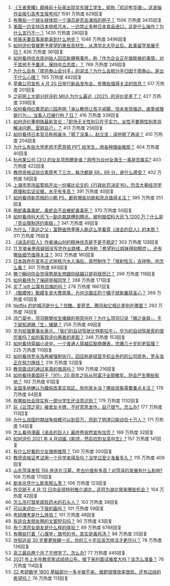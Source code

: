 1. [《王者荣耀》巅峰前十玩家出现华东理工学生，昵称「欢迎考华理」，这波操作会吸引高考生报考吗?](https://www.zhihu.com/question/454324463) 1591 万热度 629回复
1. [有哪些一个镜头就体现一个演员是否会演戏的例子？](https://www.zhihu.com/question/269939406) 1506 万热度 3435回复
1. [美国一边支持日本排核污水，一边禁止多种日本食品进口，这是什么操作？为什么言行不一？](https://www.zhihu.com/question/454586987) 1430 万热度 280回复
1. [贫贱夫妻百事哀能哀到什么地步？](https://www.zhihu.com/question/363473759) 1046 万热度 3496回复
1. [如何评价曾被寄予厚望的某些高材生，从清华北大毕业后，赴美留学发展不归？](https://www.zhihu.com/question/447200718) 826 万热度 361回复
1. [如何看待优衣库创始人回应新疆棉事件，称「作为企业正在做能做的事情，对于其他不予置评，保持中立态度」？](https://www.zhihu.com/question/454602307) 769 万热度 249回复
1. [为什么会有「爬完泰山会分手」的说法？为什么会把分手归因于爬泰山，是出于什么心理？](https://www.zhihu.com/question/446705543) 765 万热度 492回复
1. [苹果公司宣布 4 月 20 日举行新品发布会，有哪些值得关注的信息？](https://www.zhihu.com/question/454502427) 517 万热度 201回复
1. [之前网上大部分好评的 MIUI 为什么最近（2021）的评价变差了？](https://www.zhihu.com/question/452169697) 427 万热度 339回复
1. [如何看待红黄蓝幼儿园声明「承认教师让孩子闻脚，但未发现强迫、虐童或猥亵行为」，当事人已被行拘 7 日？](https://www.zhihu.com/question/454413603) 416 万热度 339回复
1. [如何评价董明珠最新言论：「职场无关性别只在乎实力，女性不要用性别差异解决问题、营销自己」？](https://www.zhihu.com/question/454598067) 413 万热度 256回复
1. [如何看待日本官员称核废水「喝了没事」，赵立坚：请他喝了再说？](https://www.zhihu.com/question/454619700) 410 万热度 204回复
1. [为什么有些大学老师不愿意把 PPT 给学生，用各种理由推脱？](https://www.zhihu.com/question/454351925) 404 万热度 40回复
1. [杭州某公司 CEO 的女友项思醒是谁？网传为台州女海王一事是否属实?](https://www.zhihu.com/question/453937756) 403 万热度 422回复
1. [教师资格证综合素质考了三次，每次都是 68，69 分，是什么感受？](https://www.zhihu.com/question/454635596) 402 万热度 58回复
1. [上海市市场监管局开出一份堪比论文的《行政处罚决定书》，包含大量经济学原理和实证论据，水平有多高？](https://www.zhihu.com/question/454403024) 391 万热度 40回复
1. [如何看待新亮相的小鹏 P5，都有哪些功能和亮点值得关注？](https://www.zhihu.com/question/454631581) 385 万热度 251回复
1. [用蛇毒毒毒蛇，毒蛇会不会被蛇毒毒死？](https://www.zhihu.com/question/384429917) 370 万热度 50回复
1. [如何看待科大讯飞一副总裁跳槽到腾讯，被判赔偿科大讯飞 1200 万？什么是「竞业限制违约索赔」?](https://www.zhihu.com/question/454505820) 341 万热度 49回复
1. [为什么「高达之父」富野由悠季等人能这么早看穿《进击的巨人》的本质？](https://www.zhihu.com/question/453603876) 311 万热度 76回复
1. [《进击的巨人》作者谏山创的精神状态是不是不稳定?](https://www.zhihu.com/question/453646269) 303 万热度 128回复
1. [11 岁单亲男孩疑因没写完作业跳楼，遗书称「希望别让姐妹得抑郁症」，还有哪些细节值得关注？](https://www.zhihu.com/question/454418924) 302 万热度 160回复
1. [日本政府在宣布正式排核污水入海后，竟然制作了「放射性氚」吉祥物，你怎么看？](https://www.zhihu.com/question/454524195) 301 万热度 693回复
1. [哪个瞬间你会觉得男朋友想跟你结婚只是将就而已？](https://www.zhihu.com/question/331404742) 298 万热度 119回复
1. [如何看待为了保研举报同学？](https://www.zhihu.com/question/452915006) 288 万热度 171回复
1. [买了 loft 公寓有后悔的吗？](https://www.zhihu.com/question/305616998) 278 万热度 1667回复
1. [《甄嬛传》甄嬛复宠大费周章，为何沈眉庄扔个镯子就能重获圣心？](https://www.zhihu.com/question/454262368) 269 万热度 65回复
1. [Netflix 的护城河是什么？优酷、爱奇艺、腾讯和它相比差别在哪里？](https://www.zhihu.com/question/454223201) 262 万热度 74回复
1. [鸿门宴中，项羽赐樊哙生猪腿的用意何在？为什么项羽只说「赐之彘肩」，手下就知道赐「生」猪腿？](https://www.zhihu.com/question/19870339) 258 万热度 49回复
1. [华为轮值董事长表示，「我们的自动驾驶比特斯拉牛」，华为的自动驾驶真的很厉害吗？如何客观评价两者的差距？](https://www.zhihu.com/question/454368015) 248 万热度 153回复
1. [如何看待穿越小说中，一个普通人穿越后智商爆表，完爆几十岁的老狐狸？](https://www.zhihu.com/question/376857581) 225 万热度 110回复
1. [如何看待罗永浩再被强制执行，回应称是经营手机业务时的公司债务，罗永浩正在努力挣钱？](https://www.zhihu.com/question/454553097) 218 万热度 32回复
1. [教资面试的通过率真的很高吗？](https://www.zhihu.com/question/364618487) 199 万热度 216回复
1. [如何看待美国将于「911」20 周年之际从阿富汗全部撤军，将会产生哪些影响？](https://www.zhihu.com/question/454553192) 192 万热度 61回复
1. [全国多地确认为婚俗改革实验区，有你家乡没？哪些现象需要重点关注？](https://www.zhihu.com/question/453906937) 179 万热度 64回复
1. [有哪些社会现实有一部分学生还没意识到？](https://www.zhihu.com/question/59600924) 179 万热度 1132回复
1. [玩《云顶之弈》被舍友卡牌，不好意思发作，自己很气，怎么办?](https://www.zhihu.com/question/452378526) 177 万热度 113回复
1. [为什么战国时期战争规模可以到百万，而到了明清只能动员十万人？](https://www.zhihu.com/question/315099933) 171 万热度 54回复
1. [怎么看待漫画《进击的巨人》最终卷突然宣布加页？](https://www.zhihu.com/question/454638451) 169 万热度 32回复
1. [如何评价 2021 年 4 月动画《剃须，然后捡到女高中生》?](https://www.zhihu.com/question/433512952) 157 万热度 141回复
1. [有什么好看的少女旗袍推荐？](https://www.zhihu.com/question/313375202) 130 万热度 200回复
1. [教师资格证考试用一个月学来得及吗？没学过至少准备多久？](https://www.zhihu.com/question/412569772) 115 万热度 409回复
1. [山东菏泽发现 156 座连片汉墓，考古价值有多高？对菏泽的发展有什么影响?](https://www.zhihu.com/question/454325320) 106 万热度 170回复
1. [剧本杀凭什么能卖那么贵？](https://www.zhihu.com/question/448110702) 106 万热度 123回复
1. [外交部于 4 月 12 日向全球特别推介湖北，这将为湖北带来哪些机会？](https://www.zhihu.com/question/453410188) 104 万热度 42回复
1. [怎么吊打彗星腐败药水的石头人？](https://www.zhihu.com/question/454353102) 103 万热度 39回复
1. [可以来评价一下我的画吗？](https://www.zhihu.com/question/454223112) 101 万热度 59回复
1. [考研裸考是什么体验？](https://www.zhihu.com/question/362008957) 101 万热度 48回复
1. [有适合发朋友圈的文案短句吗？](https://www.zhihu.com/question/453694964) 90 万热度 43回复
1. [有个漂亮女朋友是什么样的体验？](https://www.zhihu.com/question/285906324) 89 万热度 6788回复
1. [有哪些打着「心理学」旗号的书，其实是毒鸡汤？](https://www.zhihu.com/question/453349379) 88 万热度 25回复
1. [许知远说 30 岁要更放肆一点，你的三十岁应该怎样活才更尽兴？](https://www.zhihu.com/question/453551484) 78 万热度 136回复
1. [高三最后两个月了不想学了，怎么办?](https://www.zhihu.com/question/451899818) 77 万热度 445回复
1. [2021 年上半年教资笔试成绩公布，接下来的面试难度大吗？该怎么准备？](https://www.zhihu.com/question/454524887) 76 万热度 114回复
1. [22 考研数学 1800 基础部分一多半做不来，做题很慢效率很低，还有过线的希望吗？](https://www.zhihu.com/question/440329596) 76 万热度 113回复